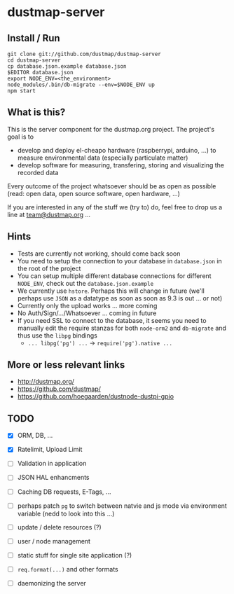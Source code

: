 dustmap-server
=

Install / Run
-
    git clone git://github.com/dustmap/dustmap-server
    cd dustmap-server
    cp database.json.example database.json
    $EDITOR database.json
    export NODE_ENV=<the_environment>
    node_modules/.bin/db-migrate --env=$NODE_ENV up
    npm start

What is this?
-
This is the server component for the dustmap.org project. The project's goal is to

 - develop and deploy el-cheapo hardware (raspberrypi, arduino, ...) to measure environmental data (especially particulate matter)
 - develop software for measuring, transfering, storing and visualizing the recorded data

Every outcome of the project whatsoever should be as open as possible (read: open data, open source software, open hardware, ...)

If you are interested in any of the stuff we (try to) do, feel free to drop us a line at team@dustmap.org ...

Hints
-
 - Tests are currently not working, should come back soon
 - You need to setup the connection to your database in `database.json` in the root of the project
 - You can setup multiple different database connections for different `NODE_ENV`, check out the `database.json.example`
 - We currently use `hstore`. Perhaps this will change in future (we'll perhaps use `JSON` as a datatype as soon as soon as 9.3 is out ... or not)
 - Currently only the upload works ... more coming
 - No Auth/Sign/.../Whatsoever ... coming in future
 - If you need SSL to connect to the database, it seems you need to manually edit the require stanzas for both `node-orm2` and `db-migrate` and thus use the `libpg` bindings
   - `... libpg('pg') ...` -> `require('pg').native ...`

More or less relevant links
-
 - http://dustmap.org/
 - https://github.com/dustmap/
 - https://github.com/hoegaarden/dustnode-dustpi-gpio

TODO
-
 - [x] ORM, DB, ...
 - [x] Ratelimit, Upload Limit
 - [ ] Validation in application
 - [ ] JSON HAL enhancments
 - [ ] Caching DB requests, E-Tags, ...
 - [ ] perhaps patch `pg` to switch between natvie and js mode via environment variable (nedd to look into this ...)
 - [ ] update / delete resources (?)
 - [ ] user / node management
 - [ ] static stuff for single site application (?)
 - [ ] `req.format(...)` and other formats
 - [ ] daemonizing the server

